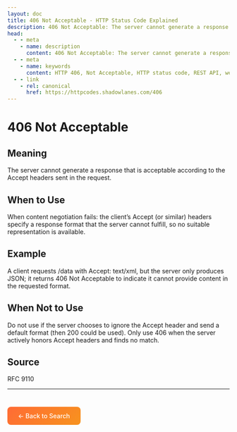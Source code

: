 ```yaml
---
layout: doc
title: 406 Not Acceptable - HTTP Status Code Explained
description: 406 Not Acceptable: The server cannot generate a response that is acceptable according to the Accept headers sent in the request....
head:
  - - meta
    - name: description
      content: 406 Not Acceptable: The server cannot generate a response that is acceptable according to the Accept headers sent in the request....
  - - meta
    - name: keywords
      content: HTTP 406, Not Acceptable, HTTP status code, REST API, web development
  - - link
    - rel: canonical
      href: https://httpcodes.shadowlanes.com/406
---
```


<script setup>
const structuredData = {
  "@context": "https://schema.org",
  "@type": "TechArticle",
  "headline": "406 Not Acceptable - HTTP Status Code",
  "description": "The server cannot generate a response that is acceptable according to the Accept headers sent in the request.",
  "url": "https://httpcodes.shadowlanes.com/406",
  "keywords": "HTTP 406, Not Acceptable, HTTP status code",
  "articleBody": "The server cannot generate a response that is acceptable according to the Accept headers sent in the request. When content negotiation fails: the client’s Accept (or similar) headers specify a response format that the server cannot fulfill, so no suitable representation is available.",
  "publisher": {
    "@type": "Organization",
    "name": "HTTP Codes Explainer"
  }
}
</script>

<script type="application/ld+json" v-html="JSON.stringify(structuredData)"></script>

# 406 Not Acceptable

## Meaning

The server cannot generate a response that is acceptable according to the Accept headers sent in the request.

## When to Use

When content negotiation fails: the client’s Accept (or similar) headers specify a response format that the server cannot fulfill, so no suitable representation is available.

## Example

A client requests /data with Accept: text/xml, but the server only produces JSON; it returns 406 Not Acceptable to indicate it cannot provide content in the requested format.

## When Not to Use

Do not use if the server chooses to ignore the Accept header and send a default format (then 200 could be used). Only use 406 when the server actively honors Accept headers and finds no match.

## Source

RFC 9110

---

<div style="margin-top: 40px;">
  <a href="/" style="display: inline-block; padding: 12px 24px; background: linear-gradient(135deg, #ff6b35, #f7931e); color: white; text-decoration: none; border-radius: 8px; font-weight: 500;">← Back to Search</a>
</div>
